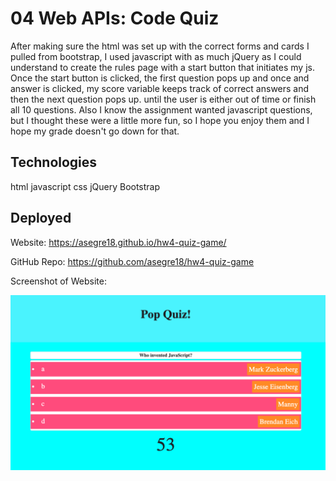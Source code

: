 # 04 Web APIs: Code Quiz

After making sure the html was set up with the correct forms and cards I pulled from bootstrap, I used javascript with as much jQuery as I could understand to create the rules page with a start button that initiates my js. Once the start button is clicked, the first question pops up and once and answer is clicked, my score variable keeps track of correct answers and then the next question pops up. until the user is either out of time or finish all 10 questions. Also I know the assignment wanted javascript questions, but I thought these were a little more fun, so I hope you enjoy them and I hope my grade doesn't go down for that.



## Technologies

html
javascript
css
jQuery
Bootstrap

## Deployed

Website:
https://asegre18.github.io/hw4-quiz-game/

GitHub Repo:
https://github.com/asegre18/hw4-quiz-game

Screenshot of Website:

![screenshot](./Assets/screenshot-hw4.png)
